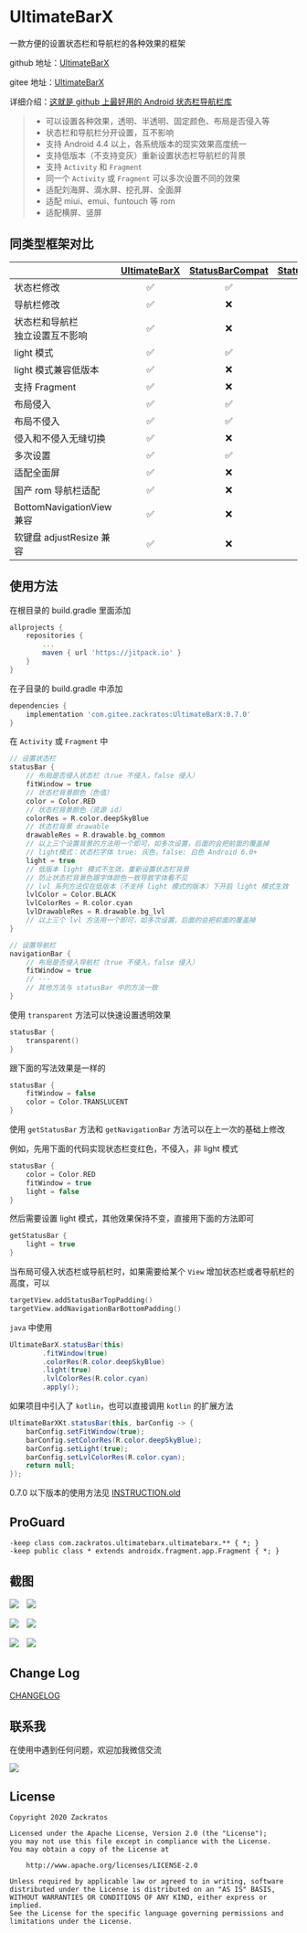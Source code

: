 # UltimateBarX
一款方便的设置状态栏和导航栏的各种效果的框架

github 地址：[UltimateBarX](https://github.com/Zackratos/UltimateBarX)

gitee 地址：[UltimateBarX](https://gitee.com/zackratos/UltimateBarX)

详细介绍：[这就是 github 上最好用的 Android 状态栏导航栏库](https://juejin.cn/post/6903165109485436935)

> * 可以设置各种效果，透明、半透明、固定颜色、布局是否侵入等
> * 状态栏和导航栏分开设置，互不影响
> * 支持 Android 4.4 以上，各系统版本的现实效果高度统一
> * 支持低版本（不支持变灰）重新设置状态栏导航栏的背景
> * 支持 `Activity` 和 `Fragment`
> * 同一个 `Activity` 或 `Fragment` 可以多次设置不同的效果
> * 适配刘海屏、滴水屏、挖孔屏、全面屏
> * 适配 miui、emui、funtouch 等 rom
> * 适配横屏、竖屏

## 同类型框架对比
|  | [UltimateBarX](https://github.com/Zackratos/UltimateBarX) | [StatusBarCompat](https://github.com/niorgai/StatusBarCompat) | [StatusBarUtil](https://github.com/laobie/StatusBarUtil) | [ImmersionBar](https://github.com/gyf-dev/ImmersionBar) |
| ------ | :------: | :------: | :------: | :------: |
| 状态栏修改 | ✅ | ✅ | ✅ | ✅ |
| 导航栏修改 | ✅ | ❌ | ❌ | ✅ |
| 状态栏和导航栏<br/>独立设置互不影响 | ✅ | ❌ | ❌ | ❌ |
| light 模式 | ✅ | ✅ | ✅ | ✅ |
| light 模式兼容低版本 | ✅ | ❌ | ❌ | ✅ |
| 支持 Fragment | ✅ | ❌ | ❌ | ✅ |
| 布局侵入 | ✅ | ✅ | ✅ | ✅ |
| 布局不侵入 | ✅ | ✅ | ✅ | ✅ |
| 侵入和不侵入无缝切换 | ✅ | ❌ | ❌ | ❌ |
| 多次设置 | ✅ | ✅ | ✅ | ✅ |
| 适配全面屏 | ✅ | ❌ | ❌ | ✅ |
| 国产 rom 导航栏适配 | ✅ | ❌ | ❌ | ⭕️ |
| BottomNavigationView 兼容 | ✅ | ❌ | ❌ | ❌ |
| 软键盘 adjustResize 兼容 | ✅ | ❌ | ❌ | ❌ |

## 使用方法
在根目录的 build.gradle 里面添加
```groovy
allprojects {
    repositories {
        ...
        maven { url 'https://jitpack.io' }
    }
}
```
在子目录的 build.gradle 中添加
```groovy
dependencies {
    implementation 'com.gitee.zackratos:UltimateBarX:0.7.0'
}
```

在 `Activity` 或 `Fragment` 中
```kotlin
// 设置状态栏
statusBar {
    // 布局是否侵入状态栏（true 不侵入，false 侵入）
    fitWindow = true
    // 状态栏背景颜色（色值）
    color = Color.RED
    // 状态栏背景颜色（资源 id）
    colorRes = R.color.deepSkyBlue
    // 状态栏背景 drawable
    drawableRes = R.drawable.bg_common
    // 以上三个设置背景的方法用一个即可，如多次设置，后面的会把前面的覆盖掉
    // light模式：状态栏字体 true: 灰色，false: 白色 Android 6.0+
    light = true
    // 低版本 light 模式不生效，重新设置状态栏背景
    // 防止状态栏背景色跟字体颜色一致导致字体看不见
    // lvl 系列方法仅在低版本（不支持 light 模式的版本）下开启 light 模式生效
    lvlColor = Color.BLACK
    lvlColorRes = R.color.cyan
    lvlDrawableRes = R.drawable.bg_lvl
    // 以上三个 lvl 方法用一个即可，如多次设置，后面的会把前面的覆盖掉
}

// 设置导航栏
navigationBar {
    // 布局是否侵入导航栏（true 不侵入，false 侵入）
    fitWindow = true
    // ···
    // 其他方法与 statusBar 中的方法一致
}
```

使用 `transparent` 方法可以快速设置透明效果
```kotlin
statusBar {
    transparent()
}
```

跟下面的写法效果是一样的
```kotlin
statusBar {
    fitWindow = false
    color = Color.TRANSLUCENT
}
```

使用 `getStatusBar` 方法和 `getNavigationBar` 方法可以在上一次的基础上修改  

例如，先用下面的代码实现状态栏变红色，不侵入，非 light 模式
```kotlin
statusBar {
    color = Color.RED
    fitWindow = true
    light = false
}
```

然后需要设置 light 模式，其他效果保持不变，直接用下面的方法即可
```kotlin
getStatusBar {
    light = true
}
```

当布局可侵入状态栏或导航栏时，如果需要给某个 `View` 增加状态栏或者导航栏的高度，可以
```kotlin
targetView.addStatusBarTopPadding()
targetView.addNavigationBarBottomPadding()
```

`java` 中使用
```java
UltimateBarX.statusBar(this)
        .fitWindow(true)
        .colorRes(R.color.deepSkyBlue)
        .light(true)
        .lvlColorRes(R.color.cyan)
        .apply();
```
如果项目中引入了 `kotlin`，也可以直接调用 `kotlin` 的扩展方法
```java
UltimateBarXKt.statusBar(this, barConfig -> {
    barConfig.setFitWindow(true);
    barConfig.setColorRes(R.color.deepSkyBlue);
    barConfig.setLight(true);
    barConfig.setLvlColorRes(R.color.cyan);
    return null;
});
```

0.7.0 以下版本的使用方法见 [INSTRUCTION.old](INSTRUCTION.old.md)

## ProGuard
```
-keep class com.zackratos.ultimatebarx.ultimatebarx.** { *; }
-keep public class * extends androidx.fragment.app.Fragment { *; }
```

## 截图
![](screenshots/transparent_1.png)　![](screenshots/transparent_2.png)

![](screenshots/effect_1.png)　![](screenshots/effect_2.png)

![](screenshots/dynamic_1.gif)　![](screenshots/dynamic_2.gif)

## Change Log
[CHANGELOG](CHANGELOG.md)

## 联系我
在使用中遇到任何问题，欢迎加我微信交流

![](screenshots/wechat.jpg)

## License
```
Copyright 2020 Zackratos

Licensed under the Apache License, Version 2.0 (the "License");
you may not use this file except in compliance with the License.
You may obtain a copy of the License at

    http://www.apache.org/licenses/LICENSE-2.0

Unless required by applicable law or agreed to in writing, software
distributed under the License is distributed on an "AS IS" BASIS,
WITHOUT WARRANTIES OR CONDITIONS OF ANY KIND, either express or implied.
See the License for the specific language governing permissions and
limitations under the License.
```